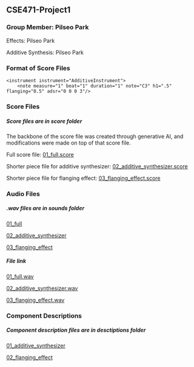 ## CSE471-Project1
### Group Member: Pilseo Park
Effects: Pilseo Park

Additive Synthesis: Pilseo Park

### Format of Score Files
	<instrument instrument="AdditiveInstrument">
		<note measure="1" beat="1" duration="1" note="C3" h1=".5" flanging="0.5" adsr="0 0 0 3"/>

### Score Files
##### Score files are in score folder
The backbone of the score file was created through generative AI, and modifications were made on top of that score file.

Full score file: [01_full.score](https://github.com/bbakpil/CSE471-Project1/blob/main/scores/01_full.score)

Shorter piece file for additive synthesizer: [02_additive_synthesizer.score](https://github.com/bbakpil/CSE471-Project1/blob/main/scores/02_additive_synthesizer.score)

Shorter piece file for flanging effect: [03_flanging_effect.score](https://github.com/bbakpil/CSE471-Project1/blob/main/scores/03_flanging_effect.score)

### Audio Files
##### .wav files are in sounds folder

[01_full](https://github.com/bbakpil/CSE471-Project1/assets/144920495/f19dff84-7ff0-4d3f-b6bd-acb6aa275091)

[02_additive_synthesizer](https://github.com/bbakpil/CSE471-Project1/assets/144920495/314ed339-81aa-4491-85fb-2c9e121a2df7)

[03_flanging_effect](https://github.com/bbakpil/CSE471-Project1/assets/144920495/1745dfa1-19ad-4c51-8b3c-a5666c105780)

##### File link
[01_full.wav](https://github.com/bbakpil/CSE471-Project1/blob/main/sounds/01_full.wav)

[02_additive_synthesizer.wav](https://github.com/bbakpil/CSE471-Project1/blob/main/sounds/02_additive_synthesizer.wav)

[03_flanging_effect.wav](https://github.com/bbakpil/CSE471-Project1/blob/main/sounds/03_flanging_effect.wav)

### Component Descriptions
##### Component description files are in desctiptions folder

[01_additive_synthesizer](https://github.com/bbakpil/CSE471-Project1/blob/main/descriptions/01_additive_synthesizer.md)

[02_flanging_effect](https://github.com/bbakpil/CSE471-Project1/blob/main/descriptions/02_effect.md)
